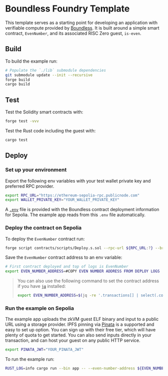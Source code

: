 # Boundless Foundry Template

This template serves as a starting point for developing an application with verifiable compute provided by [Boundless][boundless-homepage].
It is built around a simple smart contract, `EvenNumber`, and its associated RISC Zero guest, `is-even`.

## Build

To build the example run:

```bash
# Populate the `./lib` submodule dependencies
git submodule update --init --recursive
forge build
cargo build
```

## Test

Test the Solidity smart contracts with:

```bash
forge test -vvv
```

Test the Rust code including the guest with:

```bash
cargo test
```

## Deploy

### Set up your environment

Export the following env variables with your test wallet private key and preferred RPC provider.

```bash
export RPC_URL="https://ethereum-sepolia-rpc.publicnode.com"
export WALLET_PRIVATE_KEY="YOUR_WALLET_PRIVATE_KEY"
```

A [`.env`](./.env) file is provided with the Boundless contract deployment information for Sepolia.
The example app reads from this `.env` file automatically.

### Deploy the contract on Sepolia

To deploy the `EvenNumber` contract run:

```bash
forge script contracts/scripts/Deploy.s.sol --rpc-url ${RPC_URL:?} --broadcast -vv
```

Save the `EvenNumber` contract address to an env variable:

<!-- TODO: Update me -->
```bash
# First contract deployed and top of logs is EvenNumber
export EVEN_NUMBER_ADDRESS=#COPY EVEN NUMBER ADDRESS FROM DEPLOY LOGS
```

> You can also use the following command to set the contract address if you have [`jq`][jq] installed:
>
> ```bash
> export EVEN_NUMBER_ADDRESS=$(jq -re '.transactions[] | select(.contractName == "EvenNumber") | .contractAddress' ./broadcast/Deploy.s.sol/11155111/run-latest.json)
> ```

### Run the example on Sepolia

The example app uploads the zkVM guest ELF binary and input to a public URL using a storage provider.
IPFS pinning via [Pinata](https://pinata.cloud/) is a supported and easy to set up option.
You can sign up with their free tier, which will have plenty of quota to get started.
You can also send inputs directly in your transaction, and can host your guest on any public HTTP service.

```bash
export PINATA_JWT="YOUR_PINATA_JWT"
```

To run the example run:

```bash
RUST_LOG=info cargo run --bin app -- --even-number-address ${EVEN_NUMBER_ADDRESS:?} --number 4
```

[jq]: https://jqlang.github.io/jq/
[boundless-homepage]: https://beboundless.xyz
[sepolia]: https://ethereum.org/en/developers/docs/networks/#sepolia
